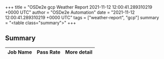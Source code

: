 +++
title = "OSDe2e gcp Weather Report 2021-11-12 12:00:41.289310219 +0000 UTC"
author = "OSDe2e Automation"
date = "2021-11-12 12:00:41.289310219 +0000 UTC"
tags = ["weather-report", "gcp"]
summary = "<table class=\"summary\"></table>"
+++
## Summary

| Job Name | Pass Rate | More detail |
|----------|-----------|-------------|




